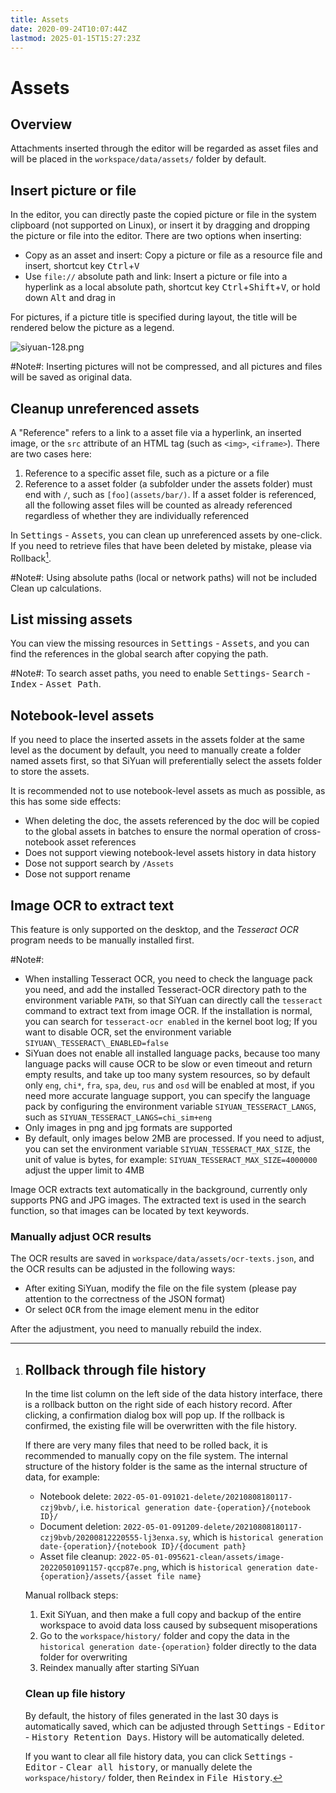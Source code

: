 ```yaml
---
title: Assets
date: 2020-09-24T10:07:44Z
lastmod: 2025-01-15T15:27:23Z
---
```


# Assets

## Overview

Attachments inserted through the editor will be regarded as asset files and will be placed in the `workspace/data/assets/` folder by default.

## Insert picture or file

In the editor, you can directly paste the copied picture or file in the system clipboard (not supported on Linux), or insert it by dragging and dropping the picture or file into the editor. There are two options when inserting:

* Copy as an asset and insert: Copy a picture or file as a resource file and insert, shortcut key <kbd>Ctrl</kbd>​+<kbd>V</kbd>​
* Use `file://`​ absolute path and link: Insert a picture or file into a hyperlink as a local absolute path, shortcut key <kbd>Ctrl</kbd>​+<kbd>Shift</kbd>​+<kbd>V</kbd>​, or hold down <kbd>Alt</kbd>​ and drag in

For pictures, if a picture title is specified during layout, the title will be rendered below the picture as a legend.

![siyuan-128.png](assets/siyuan-128-20210604092437-7iqzf90.png "When one drinks water, one must not forget where it comes from")

​#Note#​: Inserting pictures will not be compressed, and all pictures and files will be saved as original data.  

## Cleanup unreferenced assets

A "Reference" refers to a link to a asset file via a hyperlink, an inserted image, or the `src` attribute of an HTML tag (such as `<img>`, `<iframe>`). There are two cases here:

1. Reference to a specific asset file, such as a picture or a file
2. Reference to a asset folder (a subfolder under the assets folder) must end with `/`​, such as `[foo](assets/bar/)`​. If a asset folder is referenced, all the following asset files will be counted as already referenced regardless of whether they are individually referenced

In <kbd>Settings</kbd> - <kbd>Assets</kbd>, you can clean up unreferenced assets by one-click. If you need to retrieve files that have been deleted by mistake, please via Rollback[^1].

​#Note#​: Using absolute paths (local or network paths) will not be included Clean up calculations.

## List missing assets

You can view the missing resources in <kbd>Settings</kbd>​ - <kbd>Assets</kbd>​, and you can find the references in the global search after copying the path.

​#Note#​: To search asset paths, you need to enable <kbd>Settings</kbd>​ - <kbd>Search</kbd>​ - <kbd>Index</kbd>​ - <kbd>Asset Path</kbd>​.

## Notebook-level assets

If you need to place the inserted assets in the assets folder at the same level as the document by default, you need to manually create a folder named assets first, so that SiYuan will preferentially select the assets folder to store the assets.

It is recommended not to use notebook-level assets as much as possible, as this has some side effects:

* When deleting the doc, the assets referenced by the doc will be copied to the global assets in batches to ensure the normal operation of cross-notebook asset references
* Does not support viewing notebook-level assets history in data history
* Dose not support search by `/Assets`
* Dose not support rename

## Image OCR to extract text

This feature is only supported on the desktop, and the *Tesseract OCR* program needs to be manually installed first. 

​#Note#​:

* When installing Tesseract OCR, you need to check the language pack you need, and add the installed Tesseract-OCR directory path to the environment variable `PATH`​, so that SiYuan can directly call the `tesseract`​ command to extract text from image OCR. If the installation is normal, you can search for `tesseract-ocr enabled`​ in the kernel boot log; If you want to disable OCR, set the environment variable `SIYUAN\_TESSERACT\_ENABLED=false`​
* SiYuan does not enable all installed language packs, because too many language packs will cause OCR to be slow or even timeout and return empty results, and take up too many system resources, so by default only `eng`​​, `chi*`​​, `fra`​​, `spa`​​, `deu`​​, `rus`​​ and `osd`​​ will be enabled at most, if you need more accurate language support, you can specify the language pack by configuring the environment variable `SIYUAN_TESSERACT_LANGS`​​, such as `SIYUAN_TESSERACT_LANGS=chi_sim+eng`​​
* Only images in png and jpg formats are supported
* By default, only images below 2MB are processed. If you need to adjust, you can set the environment variable `SIYUAN_TESSERACT_MAX_SIZE`​​, the unit of value is bytes, for example: `SIYUAN_TESSERACT_MAX_SIZE=4000000`​​ adjust the upper limit to 4MB

Image OCR extracts text automatically in the background, currently only supports PNG and JPG images. The extracted text is used in the search function, so that images can be located by text keywords.

### Manually adjust OCR results

The OCR results are saved in `workspace/data/assets/ocr-texts.json`​, and the OCR results can be adjusted in the following ways:

* After exiting SiYuan, modify the file on the file system (please pay attention to the correctness of the JSON format)
* Or select <kbd>OCR</kbd>​ from the image element menu in the editor

After the adjustment, you need to manually rebuild the index.

[^1]: ## Rollback through file history

    In the time list column on the left side of the data history interface, there is a rollback button on the right side of each history record. After clicking, a confirmation dialog box will pop up. If the rollback is confirmed, the existing file will be overwritten with the file history.

    If there are very many files that need to be rolled back, it is recommended to manually copy on the file system. The internal structure of the history folder is the same as the internal structure of data, for example:

    * Notebook delete: `2022-05-01-091021-delete/20210808180117-czj9bvb/`, i.e. `historical generation date-{operation}/{notebook ID}/`
    * Document deletion: `2022-05-01-091209-delete/20210808180117-czj9bvb/20200812220555-lj3enxa.sy`, which is `historical generation date-{operation}/{notebook ID}/{document path}`
    * Asset file cleanup: `2022-05-01-095621-clean/assets/image-20220501091157-qccp87e.png`, which is `historical generation date-{operation}/assets/{asset file name}`

    Manual rollback steps:

    1. Exit SiYuan, and then make a full copy and backup of the entire workspace to avoid data loss caused by subsequent misoperations
    2. Go to the `workspace/history/` folder and copy the data in the `historical generation date-{operation}` folder directly to the data folder for overwriting
    3. Reindex manually after starting SiYuan

    ### Clean up file history

    By default, the history of files generated in the last 30 days is automatically saved, which can be adjusted through <kbd>Settings</kbd> - <kbd>Editor</kbd> - <kbd>History Retention Days</kbd>. History will be automatically deleted.

    If you want to clear all file history data, you can click <kbd>Settings</kbd> - <kbd>Editor</kbd> - <kbd>Clear all history</kbd>, or manually delete the `workspace/history/` folder, then <kbd>Reindex</kbd> in <kbd>File History</kbd>.
